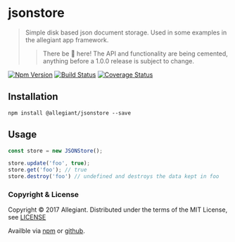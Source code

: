 # jsonstore

> Simple disk based json document storage. Used in some examples in the allegiant app framework.
>> There be 🐲 here! The API and functionality are being cemented, anything before a 1.0.0 release is subject to change.

[![Npm Version](https://img.shields.io/npm/v/@allegiant/jsonstore.svg)](https://www.npmjs.com/package/@allegiant/jsonstore)
[![Build Status](https://travis-ci.org/allegiant-js/jsonstore.svg?branch=master)](https://travis-ci.org/allegiant-js/jsonstore.svg?branch=master)
[![Coverage Status](https://coveralls.io/repos/github/allegiant-js/jsonstore/badge.svg?branch=master)](https://coveralls.io/github/allegiant-js/jsonstore?branch=master)


## Installation

```
npm install @allegiant/jsonstore --save
```

## Usage

```js
const store = new JSONStore();

store.update('foo', true);
store.get('foo'); // true
store.destroy('foo') // undefined and destroys the data kept in foo
```

### Copyright & License

Copyright &copy; 2017 Allegiant. Distributed under the terms of the MIT License, see [LICENSE](https://github.com/allegiant-js/jsonstore/blob/master/LICENSE)

Availble via [npm](https://www.npmjs.com/package/@allegiant/jsonstore) or [github](https://github.com/allegiant-js/jsonstore).
